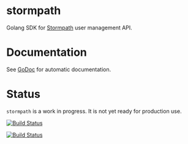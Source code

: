 stormpath
=========

Golang SDK for [Stormpath](https://www.stormpath.com) user management API.


# Documentation

See [GoDoc](http://godoc.org/github.com/jmcvetta/stormpath) for automatic
documentation.


# Status

`stormpath` is a work in progress.  It is not yet ready for production use.

[![Build Status](https://travis-ci.org/jmcvetta/stormpath.png)](https://travis-ci.org/jmcvetta/stormpath)

[![Build Status](https://drone.io/github.com/jmcvetta/stormpath/status.png)](https://drone.io/github.com/jmcvetta/stormpath/latest)


